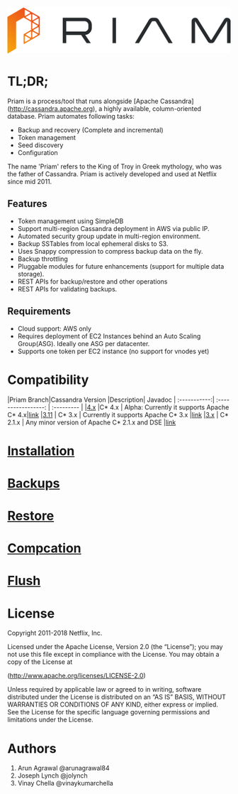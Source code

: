 <h1 align="center">
  <img src="images/priam.png" alt="Priam Logo" />
</h1>

# TL;DR;


Priam is a process/tool that runs alongside [Apache Cassandra] (http://cassandra.apache.org), a highly available, column-oriented database. Priam automates following tasks:

* Backup and recovery (Complete and incremental)
* Token management
* Seed discovery
* Configuration

The name 'Priam' refers to the King of Troy in Greek mythology, who was the father of Cassandra. Priam is actively developed and used at Netflix since mid 2011.

## Features
* Token management using SimpleDB
* Support multi-region Cassandra deployment in AWS via public IP.
* Automated security group update in multi-region environment.
* Backup SSTables from local ephemeral disks to S3.
* Uses Snappy compression to compress backup data on the fly.
* Backup throttling
* Pluggable modules for future enhancements (support for multiple data storage).
* REST APIs for backup/restore and other operations
* REST APIs for validating backups. 

## Requirements
* Cloud support: AWS only
* Requires deployment of EC2 Instances behind an Auto Scaling Group(ASG). Ideally one ASG per datacenter.
* Supports one token per EC2 instance (no support for vnodes yet)

# Compatibility

|Priam Branch|Cassandra Version |Description| Javadoc
| :-----------:| :-----------------: | :---------  |
|[4.x](https://github.com/Netflix/Priam/tree/4.x)       |C* 4.x                      | Alpha: Currently it supports Apache C* 4.x|[link](https://www.javadoc.io/doc/com.netflix.priam/priam/4.0.0-alpha7)
|[3.11](https://github.com/Netflix/Priam/tree/3.11)                 | C* 3.x                     | Currently it supports Apache C* 3.x |[link](https://www.javadoc.io/doc/com.netflix.priam/priam/3.11.35)
|[3.x](https://github.com/Netflix/Priam/tree/3.x)                  | C* 2.1.x                  | Any minor version of Apache C* 2.1.x and DSE |[link](https://www.javadoc.io/doc/com.netflix.priam/priam/3.1.65)


# [Installation](/installation.html)

# [Backups](/backups.html)

# [Restore](/restore.html)

# [Compcation](/compaction.html)

# [Flush](/flush.html)

# License
Copyright 2011-2018 Netflix, Inc.

Licensed under the Apache License, Version 2.0 (the “License”); you may not use this file except in compliance with the License. You may obtain a copy of the License at

(http://www.apache.org/licenses/LICENSE-2.0)

Unless required by applicable law or agreed to in writing, software distributed under the License is distributed on an “AS IS” BASIS, WITHOUT WARRANTIES OR CONDITIONS OF ANY KIND, either express or implied. See the License for the specific language governing permissions and limitations under the License.

# Authors 
1. Arun Agrawal @arunagrawal84
3. Joseph Lynch @jolynch
2. Vinay Chella @vinaykumarchella
